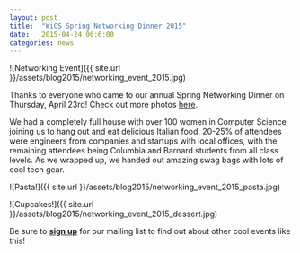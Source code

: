 ```yaml
---
layout: post
title:  "WiCS Spring Networking Dinner 2015"
date:   2015-04-24 00:6:00
categories: news
---
```


![Networking Event]({{ site.url }}/assets/blog2015/networking_event_2015.jpg)

Thanks to everyone who came to our annual Spring Networking Dinner on Thursday, April 23rd! Check out more photos [here](https://www.facebook.com/media/set/?set=a.977441082275557.1073741839.741854835834184). 

We had a completely full house with over 100 women in Computer Science joining us to hang out and eat delicious Italian food. 20-25% of attendees were engineers from companies and startups with local offices, with the remaining attendees being Columbia and Barnard students from all class levels. As we wrapped up, we handed out amazing swag bags with lots of cool tech gear.

![Pasta!]({{ site.url }}/assets/blog2015/networking_event_2015_pasta.jpg)

![Cupcakes!]({{ site.url }}/assets/blog2015/networking_event_2015_dessert.jpg)

Be sure to [**sign up**][mailinglist] for our mailing list to find out about other cool events like this! 

[mailinglist]: http://columbia.us9.list-manage.com/subscribe?u=4c6a1c710f8ab9cce10272368&id=593b5faa43
